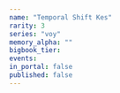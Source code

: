 ```yaml
---
name: "Temporal Shift Kes"
rarity: 3
series: "voy"
memory_alpha: ""
bigbook_tier:
events:
in_portal: false
published: false
---
```

